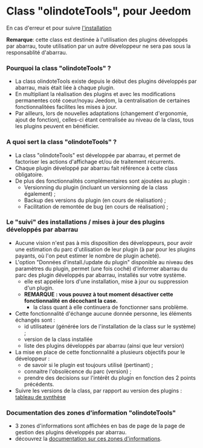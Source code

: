 # Class "olindoteTools", pour Jeedom

En cas d'erreur et pour suivre [l'installation](https://abarrau.github.io/jeedom-plugins-doc/class-olindoteTools/install)

__Remarque__: cette class est destinée à l'utilisation des plugins développés par abarrau, toute utilisation par un autre développeur ne sera pas sous la responsablité d'abarrau.

### Pourquoi la class "olindoteTools" ?
- La class olindoteTools existe depuis le début des plugins développés par abarrau, mais était liée à chaque plugin.   
- En multipliant la réalisation des plugins et avec les modifications permanentes coté coeur/noyau Jeedom, la centralisation de certaines fonctionnalitées facilites les mises à jour. 
- Par ailleurs, lors de nouvelles adaptations (changement d'ergonomie, ajout de fonction), celles-ci étant centralisée au niveau de la class, tous les plugins peuvent en bénéficier. 

### A quoi sert la class "olindoteTools" ?
- La class "olindoteTools" est développée par abarrau, et permet de factoriser les actions d'affichage et/ou de traitement récurrents. 
- Chaque plugin développé par abarrau fait référence à cette class obligatoire.
- De plus des fonctionnalités complémentaires sont ajoutées au plugin : 
	- Versionning du plugin (incluant un versionning de la class également) ; 
	- Backup des versions du plugin (en cours de réalisation) ; 
	- Facilitation de remontée de bug (en cours de réalisation) ; 

### Le "suivi" des installations / mises à jour des plugins développés par abarrau 
- Aucune vision n'est pas à mis disposition des développeurs, pour avoir une estimation du parc d'utilisation de leur plugin (à par pour les plugins payants, où l'on peut estimer le nombre de plugin acheté). 
- L'option "Données d'install./update du plugin" disponible au niveau des paramètres du plugin, permet (une fois coché) d'informer abarrau du parc des plugin développés par abarrau, installés sur votre système. 
	- elle est appelée lors d'une installation, mise à jour ou suppression d'un plugin. 
	- **REMARQUE : vous pouvez à tout moment désactiver cette fonctionnalité en décochant la case.**
		- la class quant à elle continuera de fonctionner sans problème. 
- Cette fonctionnalité d'échange aucune donnée personne, les éléments échangés sont : 
	- id utilisateur (générée lors de l'installation de la class sur le système) ; 
	- version de la class installée
	- liste des plugins développés par abarrau (ainsi que leur version)
- La mise en place de cette fonctionnalité a plusieurs objectifs pour le développeur :
	- de savoir si le plugin est toujours utilisé (pertinant) ; 
	- connaitre l'obsolècence du parc (version) ; 
	- prendre des decisions sur l'intérêt du plugin en fonction des 2 points précédents. 
- Suivre les versions de la class, par rapport au version des plugins : [tableau de synthèse](https://abarrau.github.io/jeedom-plugins-doc/class-olindoteTools/versionPlugin)

### Documentation des zones d'information "olindoteTools"
- 3 zones d'informations sont affichées en bas de page de la page de gestion des plugins développés par abarrau.
- découvrez la [documentation sur ces zones d'informations](https://abarrau.github.io/jeedom-plugins-doc/class-olindoteTools/zonesinfo). 
